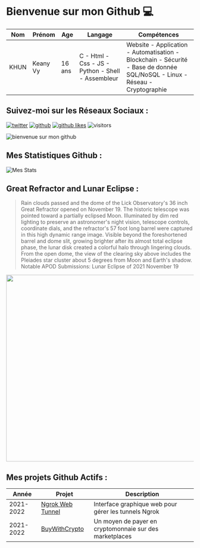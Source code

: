 # Bienvenue sur mon Github 💻
| Nom | Prénom | Age | Langage | Compétences |
|---  |---     |---  |---      |---
| KHUN | Keany Vy | 16 ans | C - Html - Css - JS - Python - Shell - Assembleur | Website - Application - Automatisation - Blockchain - Sécurité - Base de donnée SQL/NoSQL - Linux - Réseau - Cryptographie |

## Suivez-moi sur les Réseaux Sociaux :
[![twitter](https://img.shields.io/twitter/follow/thisiskeanyvy?style=social)](https://twitter.com/thisiskeanyvy)
[![github](https://img.shields.io/github/followers/thisiskeanyvy?style=social)](https://github.com/thisiskeanyvy?tab=followers)
[![github likes](https://img.shields.io/github/stars/thisiskeanyvy?style=social)](https://github.com/thisiskeanyvy)
![visitors](https://visitor-badge.glitch.me/badge?page_id=page.id=thisiskeanyvy.thisiskeanyvy)

![bienvenue sur mon github](https://thisiskeanyvy-hosting.pages.dev/banner.gif)

## Mes Statistiques Github :
![Mes Stats](https://github-readme-stats.vercel.app/api?username=thisiskeanyvy&show_icons=true&theme=radical)

## Great Refractor and Lunar Eclipse :

> Rain clouds passed and the dome of the Lick Observatory's 36 inch Great Refractor opened on November 19. The historic telescope was pointed toward a partially eclipsed Moon. Illuminated by dim red lighting to preserve an astronomer's night vision, telescope controls, coordinate dials, and the refractor's 57 foot long barrel were captured in this high dynamic range image. Visible beyond the foreshortened barrel and dome slit, growing brighter after its almost total eclipse phase, the lunar disk created a colorful halo through lingering clouds. From the open dome, the view of the clearing sky above includes the Pleiades star cluster about 5 degrees from Moon and Earth's shadow.   Notable APOD Submissions: Lunar Eclipse of 2021 November 19

<img src='https://apod.nasa.gov/apod/image/2111/LH7528_36EclipsePartialWithPlieades_1024x1024.jpg' width="800" height="500"/>

## Mes projets Github Actifs :
| Année | Projet | Description |
|---   |---     |---          |
| 2021-2022 | [Ngrok Web Tunnel](https://github.com/thisiskeanyvy/ngrok-web-manager) | Interface graphique web pour gérer les tunnels Ngrok |
| 2021-2022 | [BuyWithCrypto](https://github.com/BuyWithCrypto) | Un moyen de payer en cryptomonnaie sur des marketplaces |